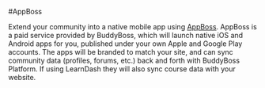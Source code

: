 #AppBoss

Extend your community into a native mobile app using [AppBoss](https://appboss.com/). AppBoss is a paid service provided by BuddyBoss, which will launch native iOS and Android apps for you, published under your own Apple and Google Play accounts. The apps will be branded to match your site, and can sync community data (profiles, forums, etc.) back and forth with BuddyBoss Platform. If using LearnDash they will also sync course data with your website.